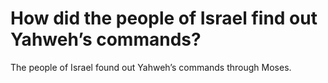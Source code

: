 # How did the people of Israel find out Yahweh’s commands?

The people of Israel found out Yahweh’s commands through Moses.
